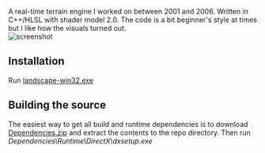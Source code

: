 A real-time terrain engine I worked on between 2001 and 2006. Written in C++/HLSL with shader model 2.0. The code is a bit beginner's style at times but I like how the visuals turned out.  
![screenshot](../screenshots/scrshot.jpg?raw=true)

## Installation
Run [landscape-win32.exe](https://github.com/yousernaym/landscape/releases/)
## Building the source
The easiest way to get all build and runtime dependencies is to download [Dependencies.zip](https://github.com/yousernaym/landscape/releases/) and extract the contents to the repo directory. Then run *Dependencies\Runtime\DirectX\dxsetup.exe*